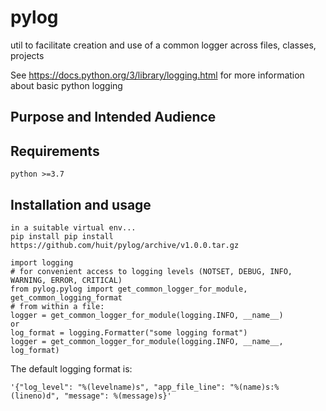 # pylog
util to facilitate creation and use of a common logger across files, classes, projects

See https://docs.python.org/3/library/logging.html for more information about basic python logging

## Purpose and Intended Audience



## Requirements
    python >=3.7

## Installation and usage

    in a suitable virtual env...
    pip install pip install https://github.com/huit/pylog/archive/v1.0.0.tar.gz

    import logging
    # for convenient access to logging levels (NOTSET, DEBUG, INFO, WARNING, ERROR, CRITICAL)
    from pylog.pylog import get_common_logger_for_module, get_common_logging_format
    # from within a file:
    logger = get_common_logger_for_module(logging.INFO, __name__)
    or
    log_format = logging.Formatter("some logging format")
    logger = get_common_logger_for_module(logging.INFO, __name__, log_format)

The default logging format is:

    '{"log_level": "%(levelname)s", "app_file_line": "%(name)s:%(lineno)d", "message": %(message)s}'
